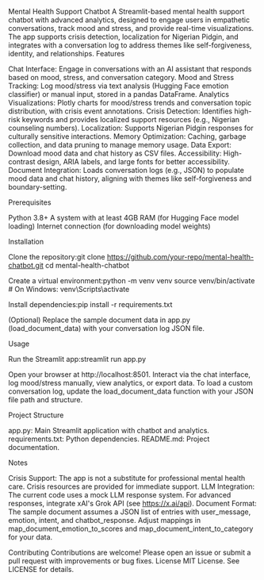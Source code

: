 Mental Health Support Chatbot
A Streamlit-based mental health support chatbot with advanced analytics, designed to engage users in empathetic conversations, track mood and stress, and provide real-time visualizations. The app supports crisis detection, localization for Nigerian Pidgin, and integrates with a conversation log to address themes like self-forgiveness, identity, and relationships.
Features

Chat Interface: Engage in conversations with an AI assistant that responds based on mood, stress, and conversation category.
Mood and Stress Tracking: Log mood/stress via text analysis (Hugging Face emotion classifier) or manual input, stored in a pandas DataFrame.
Analytics Visualizations: Plotly charts for mood/stress trends and conversation topic distribution, with crisis event annotations.
Crisis Detection: Identifies high-risk keywords and provides localized support resources (e.g., Nigerian counseling numbers).
Localization: Supports Nigerian Pidgin responses for culturally sensitive interactions.
Memory Optimization: Caching, garbage collection, and data pruning to manage memory usage.
Data Export: Download mood data and chat history as CSV files.
Accessibility: High-contrast design, ARIA labels, and large fonts for better accessibility.
Document Integration: Loads conversation logs (e.g., JSON) to populate mood data and chat history, aligning with themes like self-forgiveness and boundary-setting.

Prerequisites

Python 3.8+
A system with at least 4GB RAM (for Hugging Face model loading)
Internet connection (for downloading model weights)

Installation

Clone the repository:git clone https://github.com/your-repo/mental-health-chatbot.git
cd mental-health-chatbot


Create a virtual environment:python -m venv venv
source venv/bin/activate  # On Windows: venv\Scripts\activate


Install dependencies:pip install -r requirements.txt


(Optional) Replace the sample document data in app.py (load_document_data) with your conversation log JSON file.

Usage

Run the Streamlit app:streamlit run app.py


Open your browser at http://localhost:8501.
Interact via the chat interface, log mood/stress manually, view analytics, or export data.
To load a custom conversation log, update the load_document_data function with your JSON file path and structure.

Project Structure

app.py: Main Streamlit application with chatbot and analytics.
requirements.txt: Python dependencies.
README.md: Project documentation.

Notes

Crisis Support: The app is not a substitute for professional mental health care. Crisis resources are provided for immediate support.
LLM Integration: The current code uses a mock LLM response system. For advanced responses, integrate xAI's Grok API (see https://x.ai/api).
Document Format: The sample document assumes a JSON list of entries with user_message, emotion, intent, and chatbot_response. Adjust mappings in map_document_emotion_to_scores and map_document_intent_to_category for your data.

Contributing
Contributions are welcome! Please open an issue or submit a pull request with improvements or bug fixes.
License
MIT License. See LICENSE for details.
